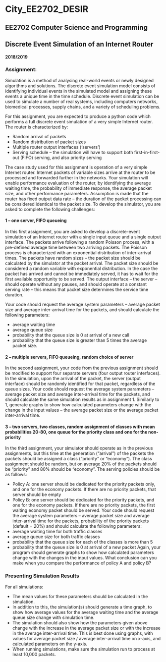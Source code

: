 # City_EE2702_DESIR

## EE2702 Computer Science and Programming
## Discrete Event Simulation of an Internet Router
#### 2018/2019

### Assignment:
Simulation is a method of analysing real-world events or newly designed algorithms and solutions. The discrete event simulation model consists of identifying individual events in the simulated model and assigning these events a unique time in the time schedule. Discrete event simulation can be used to simulate a number of real systems, including computers networks, biomedical processes, supply chains, and a variety of scheduling problems.

For this assignment, you are expected to produce a python code which performs a full discrete event simulation of a very simple Internet router. The router is characterized by: 
- Random arrival of packets
- Random distribution of packet sizes
- Multiple router output interfaces (‘servers’)
- Serving schedule – the simulation will have to support both first-in-first-out (FIFO) serving, and also priority serving

The case study used for this assignment is operation of a very simple Internet router. Internet packets of variable sizes arrive at the router to be processed and forwarded further in the networks. Your simulation will enable performance evaluation of the router, by identifying the average waiting time, the probability of immediate response, the average packet size, and other performance parameters. Assumption is made that the router has fixed output data rate – the duration of the packet processing can be considered identical to the packet size. To develop the simulator, you are asked to complete the following challenges:

#### 1 – one server, FIFO queueing

In this first assignment, you are asked to develop a discrete-event simulation of an Internet router with a single input queue and a single output interface. The packets arrive following a random Poisson process, with a pre-defined average time between two arriving packets. The Poisson process is characterized with an exponential distribution of inter-arrival times. The packets have random sizes – the packet size should be calculated by the simulator at the packet arrival. The packet size should be considered a random variable with exponential distribution. In the case the packet has arrived and cannot be immediately served, it has to wait for the first available opportunity to be served. The output interface – the server – should operate without any pauses, and should operate at a constant serving rate – this means that packet size determines the service time duration.

Your code should request the average system parameters – average packet size and average inter-arrival time for the packets, and should calculate the following parameters: 
 - average waiting time
 - average queue size
 - probability that the queue size is 0 at arrival of a new call
 - probability that the queue size is greater than 5 times the average packet size.

#### 2 – multiple servers, FIFO queueing, random choice of server

In the second assignment, your code from the previous assignment should be modified to support four separate servers (four output router interfaces). In the simulation, upon the arrival of the packet, the server (output interface) should be randomly identified for that packet, regardless of the queue sizes. 
Your code should request the average system parameters – average packet size and average inter-arrival time for the packets, and should calculate the same simulation results as in assignment 1. 
Similarly to 1, generate graphs to show how calculated parameters change with the change in the input values – the average packet size or the average packet inter-arrival time.

#### 3 – two servers, two classes, random assignment of classes with mean probabilities 20-80, one queue for the priority class and one for the non-priority

In the third assignment, your simulator should operate as in the previous assignments, but this time at the generation (“arrival”) of the packets the packets should be assigned a class (“priority” or “economy”). The class assignment should be random, but on average 20% of the packets should be “priority” and 80% should be “economy”. The serving policies should be as follows: 
 - Policy A: one server should be dedicated for the priority packets only, and one for the economy packets. If there are no priority packets, that server should be empty
 - Policy B: one server should be dedicated for the priority packets, and one for the economy packets. If there are no priority packets, the first waiting economy packet should be served. 
Your code should request the average system parameters – average packet size and average inter-arrival time for the packets, probability of the priority packets (default = 20%) and should calculate the following parameters: 
 - average waiting time for both traffic classes
 - average queue size for both traffic classes
 - probability that the queue size for each of the classes is more than 5
 - probability that the queue size is 0 at arrival of a new packet
Again, your program should generate graphs to show how calculated parameters change with the changes in the input values. What conclusion can you make when you compare the performance of policy A and policy B?

### Presenting Simulation Results

For all simulations: 
 - The mean values for these parameters should be calculated in the simulation. 
 - In addition to this, the simulation(s) should generate a time graph, to show how average values for the average waiting time and the average queue size change with simulation time. 
 - The simulation should also show how the parameters given above change with the increase in the average packet size or with the increase in the average inter-arrival time. This is best done using graphs, with values for average packet size / average inter-arrival time on x-axis, and calculated parameters on the y-axis. 
 - When running simulations, make sure the simulation run to process at least 10,000 packets.
